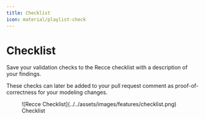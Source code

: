 ```yaml
---
title: Checklist
icon: material/playlist-check
---
```


# Checklist

Save your validation checks to the Recce checklist with a description of your findings.

These checks can later be added to your pull request comment as proof-of-correctness for your modeling changes.

<figure markdown>
  ![Recce Checklist](../../assets/images/features/checklist.png)
  <figcaption>Checklist</figcaption>
</figure>